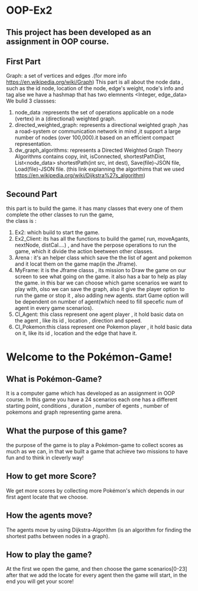 # OOP-Ex2
## This project has been developed as an assignment in OOP course.

## First Part
Graph: a set of vertices and edges .(for more info https://en.wikipedia.org/wiki/Graph)
This part is all about the node data , such as the id node, location of the node, edge's weight, node's info and tag alse we have a hashmap that has two elemnents <Integer, edge_data> 
We bulid 3 classses:
1. node_data :represents the set of operations applicable on a node (vertex) in a (directional) weighted graph.
2. directed_weighted_graph: represents a directional weighted graph ,has a road-system or communication network in mind ,it support a large number of nodes (over 100,000).it based on an efficient compact representation.
3. dw_graph_algorithms:  represents a Directed Weighted Graph Theory Algorithms contains copy, init, isConnected, shortestPathDist, List<node_data> shortestPath(int src, int dest), Save(file)-JSON file, Load(file)-JSON file. (this link explanning the algorthims that we used https://en.wikipedia.org/wiki/Dijkstra%27s_algorithm)



## Secound Part
this part is to build the game.
it has many classes that every one of them complete the other classes to run the game,\
the class is :
1. Ex2: which build to start the game.
2. Ex2_Client: its has all the functions to build the game{ run, moveAgants, nextNode, distCal....) , and have the perpose operations to run the game, which it divide the action beetween other classes.
3. Arena : it's an helper class which save the the list of agent and pokemon and it locat them on the game map(in the Jframe).
4. MyFrame: it is the Jframe classs , its mission to Draw the game on our screen to see what going on the game.
	it also has a bar to help as play the game.
	in this bar we can choose which game scenarios we want to play with, olso we can save the graph, also it give the player option to run the game or stop it , also adding new agents.
	start Game option will be dependent on number of agent(which need to fill specefic num of agent in every game scenarios).
5. Cl_Agent: this class represent one agent player , it hold basic data on the agent , like its id , location , direction and speed.
6. Cl_Pokemon:this class represent one Pokemon player , it hold basic data on it, like its id , location and the edge that have it.


# Welcome to the Pokémon-Game!
## What is Pokémon-Game?
It is a computer game which has developed as an assignment in OOP course.
In this game you have a 24 scenarios each one has a different starting point, conditions , duration , number of egents , number of pokemons and graph representing game arena.

## What the purpose of this game?
the purpose of the game is to play a Pokémon-game to collect scores as much as we can, in that we built a game that achieve two missions to have fun and to think in cleverly way!

## How to get more Score?
We get more scores by collecting more Pokémon's which depends in our first agent locate that we choose.

## How the agents move?
The agents move by using Dijkstra-Algorithm (is an algorithm for finding the shortest paths between nodes in a graph).

## How to play the game?
At the first we open the game, and then choose the game scenarios[0-23] after that we add the locate for every agent then the game will start, in the end you will get your score!
